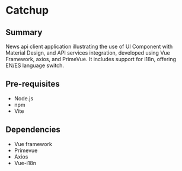 # Catchup 

## Summary
News api client application illustrating the use of UI Component with Material Design, and API services integration, developed using Vue Framework, axios, and PrimeVue. It includes support for i18n, offering EN/ES language switch.

## Pre-requisites
-  Node.js
- npm
- Vite

## Dependencies
- Vue framework
- Primevue
- Axios
- Vue-i18n